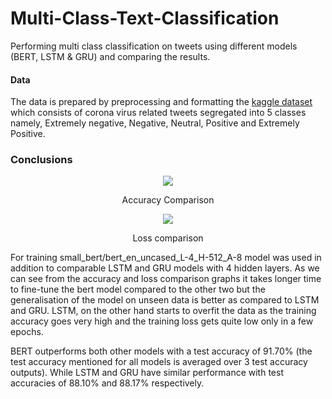 # Multi-Class-Text-Classification
Performing multi class classification on tweets using different models (BERT, LSTM &amp; GRU) and comparing the results.
#### Data
The data is prepared by preprocessing and formatting the [kaggle dataset](https://www.kaggle.com/datatattle/covid-19-nlp-text-classification) which consists of corona virus related tweets segregated into 5 classes namely, Extremely negative, Negative, Neutral, Positive and Extremely Positive.

### Conclusions

<p align='center'>
<img src='https://github.com/kushagra801/Multi-Class-Text-Classification/blob/main/accuracy_comparison.png'>
</p>

<p align='center'>
Accuracy Comparison
</p>

<p align='center'>
<img src='https://github.com/kushagra801/Multi-Class-Text-Classification/blob/main/loss_comparison.png'>
</p>

<p align='center'>
 Loss comparison
 </p>
 
For training small_bert/bert_en_uncased_L-4_H-512_A-8 model was used in addition to comparable LSTM and GRU models with 4 hidden layers. As we can see from the accuracy and loss comparison graphs it takes longer time to fine-tune the bert model compared to the other two but the generalisation of the model on unseen data is better as compared to LSTM and GRU. LSTM, on the other hand starts to overfit the data as the training accuracy goes very high and the training loss gets quite low only in a few epochs. 

BERT outperforms both other models with a test accuracy of 91.70% (the test accuracy mentioned for all models is averaged over 3 test accuracy outputs).
While LSTM and GRU have similar performance with test accuracies of 88.10% and 88.17% respectively.

 


